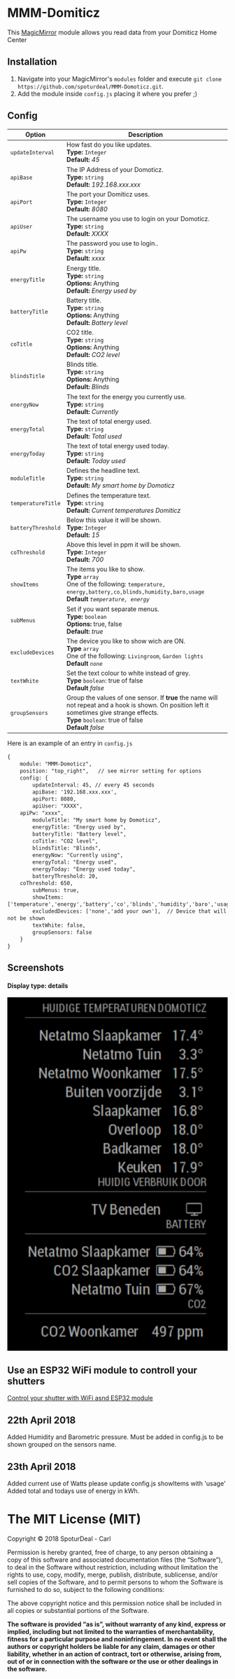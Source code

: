 # MMM-Domiticz

This <a href="https://github.com/MichMich/MagicMirror">MagicMirror</a> module allows you read data from your Domiticz Home Center


## Installation
1. Navigate into your MagicMirror's `modules` folder and execute `git clone https://github.com/spoturdeal/MMM-Domoticz.git`.
2. Add the module inside `config.js` placing it where you prefer ;)


## Config


|Option|Description|
|---|---|
|`updateInterval`|How fast do you like updates.<br>**Type:** `Integer`<br>**Default:** <i>45</i>| seconds
|`apiBase`|The IP Address of your Domoticz.<br>**Type:** `string`<br>**Default:** <i>192.168.xxx.xxx</i>|
|`apiPort`|The port your Domiticz uses.<br>**Type:** `Integer`<br>**Default:** <i>8080</i>|
|`apiUser`| The username you use to login on your Domoticz. <br>**Type:** `string`<br>**Default:** <i>XXXX</i>
|`apiPw`| The password you use to login.. <br>**Type:** `string`<br>**Default:** <i>xxxx</i>
|`energyTitle`| Energy title. <br>**Type:** `string`<br>**Options:** Anything<br/>**Default:** <i>Energy used by</i>
|`batteryTitle`| Battery title. <br>**Type:** `string`<br>**Options:** Anything<br/>**Default:** <i>Battery level</i>
|`coTitle`| CO2 title. <br>**Type:** `string`<br>**Options:** Anything<br/>**Default:** <i>CO2 level</i>
|`blindsTitle`| Blinds title. <br>**Type:** `string`<br>**Options:** Anything<br/>**Default:** <i>Blinds</i>
|`energyNow`| The text for the energy you currently use. <br>**Type:** `string`<br>**Default:** <i>Currently</i>
|`energyTotal`| The text of total energy used. <br>**Type:** `string`<br>**Default:** <i>Total used</i>
|`energyToday`| The text of total energy used today. <br>**Type:** `string`<br>**Default:** <i>Today used</i>
|`moduleTitle`| Defines the headline text.<br/>**Type:** `string`<br>**Default:** <i>My smart home by Domoticz</i>
|`temperatureTitle`| Defines the temperature text.<br/>**Type:** `string`<br>**Default:** <i>Current temperatures Domiticz</i>
|`batteryThreshold`|Below this value it will be shown.<br>**Type:** `Integer`<br>**Default:** <i>15</i>|
|`coThreshold`|Above this level in ppm it will be shown.<br>**Type:** `Integer`<br>**Default:** <i>700</i>|
|`showItems`| The items you like to show. <br> **Type** `array`<br> One of the following: `temperature, energy,battery,co,blinds,humidity,baro,usage` <br> **Default** <i>`temperature, energy`</i> |
|`subMenus`| Set if you want separate menus.<br/>**Type:** `boolean`<br>**Options:** true, false<br>**Default:** <i>true</i>
|`excludeDevices`| The device you like to show wich are ON. <br> **Type** `array`<br> One of the following: `Livingroom`, `Garden lights` <br> **Default** <i>`none`</i> |
|`textWhite`| Set the text colour to white instead of grey. <br> **Type** `boolean`: true of false <br> **Default** <i>false</i> |
|`groupSensors`| Group the values of one sensor. If **true** the name will not repeat and a hook is shown. On position left it sometimes give strange effects.<br> **Type** `boolean`: true of false <br> **Default** <i>false</i> |

Here is an example of an entry in `config.js`
```
{
	module: "MMM-Domoticz",
	position: "top_right",   // see mirror setting for options
	config: {          
		updateInterval: 45, // every 45 seconds
		apiBase: '192.168.xxx.xxx',
		apiPort: 8080,
		apiUser: "XXXX",
    apiPw: "xxxx",
		moduleTitle: "My smart home by Domoticz",
		energyTitle: "Energy used by",
		batteryTitle: "Battery level",
		coTitle: "CO2 level",
		blindsTitle: "Blinds",
		energyNow: "Currently using",
		energyTotal: "Energy used",
		energyToday: "Energy used today",
		batteryThreshold: 20,
    coThreshold: 650,
		subMenus: true,
		showItems: ['temperature','energy','battery','co','blinds','humidity','baro','usage'],   
		excludedDevices: ['none','add your own'],  // Device that will not be shown
		textWhite: false,
		groupSensors: false
	}
}
```

## Screenshots
#### Display type: details
![Screenshot of detail mode](/screendomoticz.png?raw=true )

## Use an ESP32 WiFi module to controll your shutters
<a href="https://github.com/SpoturDeal/ESP32Stepper">Control your shutter with WiFi asnd ESP32 module</a>

## 22th April 2018
Added Humidity and Barometric pressure. Must be added in config.js to be shown grouped on the sensors name.

## 23th April 2018
Added current use of Watts please update config.js showItems with 'usage'
Added total and todays use of energy in kWh.

The MIT License (MIT)
=====================

Copyright © 2018 SpoturDeal - Carl

Permission is hereby granted, free of charge, to any person
obtaining a copy of this software and associated documentation
files (the “Software”), to deal in the Software without
restriction, including without limitation the rights to use,
copy, modify, merge, publish, distribute, sublicense, and/or sell
copies of the Software, and to permit persons to whom the
Software is furnished to do so, subject to the following
conditions:

The above copyright notice and this permission notice shall be
included in all copies or substantial portions of the Software.

**The software is provided “as is”, without warranty of any kind, express or implied, including but not limited to the warranties of merchantability,
fitness for a particular purpose and noninfringement. In no event shall the authors or copyright holders be liable for any claim, damages or other liability,
whether in an action of contract, tort or otherwise, arising from, out of or in connection with the software or the use or other dealings in the software.**
